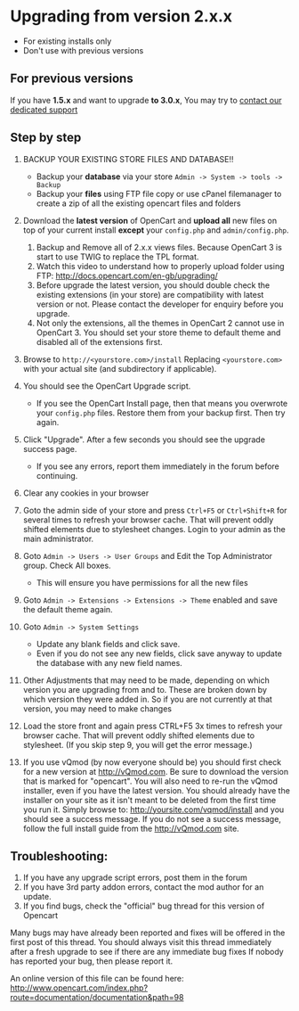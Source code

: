 # Upgrading from version 2.x.x

* For existing installs only
* Don't use with previous versions

## For previous versions

If you have __1.5.x__ and want to upgrade __to 3.0.x__, You may try to [contact our dedicated support](https://dedicated.opencart.com/)


## Step by step

1. BACKUP YOUR EXISTING STORE FILES AND DATABASE!!
    * Backup your __database__ via your store `Admin -> System -> tools -> Backup`
    * Backup your __files__ using FTP file copy or use cPanel filemanager to create a zip of all the existing opencart files and folders
2. Download the __latest version__ of OpenCart and __upload all__ new files on top of your current install __except__ your `config.php` and `admin/config.php`.
    1. Backup and Remove all of 2.x.x views files. Because OpenCart 3 is start to use TWIG to replace the TPL format.
    2. Watch this video to understand how to properly upload folder using FTP: http://docs.opencart.com/en-gb/upgrading/
    3. Before upgrade the latest version, you should double check the existing extensions (in your store) are compatibility with latest version or not. Please contact the developer for enquiry before you upgrade.
    4. Not only the extensions, all the themes in OpenCart 2 cannot use in OpenCart 3. You should set your store theme to default theme and disabled all of the extensions first.

3. Browse to `http://<yourstore.com>/install` Replacing `<yourstore.com>` with your actual site (and subdirectory if applicable).

4. You should see the OpenCart Upgrade script.
    * If you see the OpenCart Install page, then that means you overwrote your `config.php` files. Restore them from your backup first. Then try again.

5. Click "Upgrade". After a few seconds you should see the upgrade success page.
    * If you see any errors, report them immediately in the forum before continuing.

6. Clear any cookies in your browser

7. Goto the admin side of your store and press `Ctrl+F5` or `Ctrl+Shift+R` for several times to refresh your browser cache. That will prevent oddly shifted elements due to stylesheet changes. Login to your admin as the main administrator.

8. Goto `Admin -> Users -> User Groups` and Edit the Top Administrator group. Check All boxes.
    * This will ensure you have permissions for all the new files

9. Goto `Admin -> Extensions -> Extensions -> Theme` enabled and save the default theme again.

10. Goto `Admin -> System Settings`
    * Update any blank fields and click save.
    * Even if you do not see any new fields, click save anyway to update the database with any new field names.

11. Other Adjustments that may need to be made, depending on which version you are upgrading from and to. These are broken down by which version they were added in. So if you are not currently at that version, you may need to make changes

12. Load the store front and again press CTRL+F5 3x times to refresh your browser cache. That will prevent oddly shifted elements due to stylesheet. (If you skip step 9, you will get the error message.)

13. If you use vQmod (by now everyone should be) you should first check for a new version at http://vQmod.com. Be sure to download the version that is marked for "opencart". You will also need to re-run the vQmod installer, even if you have the latest version. You should already have the installer on your site as it isn't meant to be deleted from the first time you run it. Simply browse to: http://yoursite.com/vqmod/install and you should see a success message. If you do not see a success message, follow the full install guide from the http://vQmod.com site.

## Troubleshooting:

1. If you have any upgrade script errors, post them in the forum
2. If you have 3rd party addon errors, contact the mod author for an update.
3. If you find bugs, check the "official" bug thread for this version of Opencart


Many bugs may have already been reported and fixes will be offered in the first post of this thread. You should always visit this thread immediately after a fresh upgrade to see if there are any immediate bug fixes If nobody has reported your bug, then please report it.

An online version of this file can be found here: http://www.opencart.com/index.php?route=documentation/documentation&path=98

